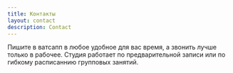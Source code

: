 ```yaml
---
title: Контакты
layout: contact
description: Contact
---
```


Пишите в ватсапп в любое удобное для вас время, а звонить лучше только в рабочее. Студия работает по предварительной записи или по гибкому расписаннию групповых занятий.


